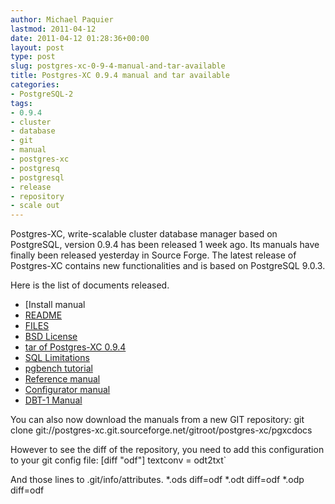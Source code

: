 ```yaml
---
author: Michael Paquier
lastmod: 2011-04-12
date: 2011-04-12 01:28:36+00:00
layout: post
type: post
slug: postgres-xc-0-9-4-manual-and-tar-available
title: Postgres-XC 0.9.4 manual and tar available
categories:
- PostgreSQL-2
tags:
- 0.9.4
- cluster
- database
- git
- manual
- postgres-xc
- postgresq
- postgresql
- release
- repository
- scale out
---
```


Postgres-XC, write-scalable cluster database manager based on PostgreSQL, version 0.9.4 has been released 1 week ago.
Its manuals have finally been released yesterday in Source Forge.
The latest release of Postgres-XC contains new functionalities and is based on PostgreSQL 9.0.3.

Here is the list of documents released.
	
  * [Install manual	
  * [README](http://sourceforge.net/projects/postgres-xc/files/Version_0.9.4/README/download)
  * [FILES](http://sourceforge.net/projects/postgres-xc/files/Version_0.9.4/FILES/download)
  * [BSD License](http://sourceforge.net/projects/postgres-xc/files/Version_0.9.4/COPYING/download)
  * [tar of Postgres-XC 0.9.4](http://sourceforge.net/projects/postgres-xc/files/Version_0.9.4/pgxc_v0_9_4.tar.gz/download)
  * [SQL Limitations](http://sourceforge.net/projects/postgres-xc/files/Version_0.9.4/PG-XC_SQL_Limitations_v0_9_4.pdf/download)
  * [pgbench tutorial](http://sourceforge.net/projects/postgres-xc/files/Version_0.9.4/PG-XC_pgbench_Tutorial_v0_9_4.pdf/download)
  * [Reference manual](http://sourceforge.net/projects/postgres-xc/files/Version_0.9.4/PG-XC_ReferenceManual_v0_9_4.pdf/download)
  * [Configurator manual](http://sourceforge.net/projects/postgres-xc/files/Version_0.9.4/PG-XC_Configurator_v0_9_4.pdf/download)
  * [DBT-1 Manual](http://sourceforge.net/projects/postgres-xc/files/Version_0.9.4/PG-XC_DBT1_Tutorial_v0_9_4.pdf/download)

You can also now download the manuals from a new GIT repository:
    git clone git://postgres-xc.git.sourceforge.net/gitroot/postgres-xc/pgxcdocs

However to see the diff of the repository, you need to add this configuration to your git config file:
    [diff "odf"]
        textconv = odt2txt`

And those lines to .git/info/attributes.
    *.ods diff=odf
    *.odt diff=odf
    *.odp diff=odf
